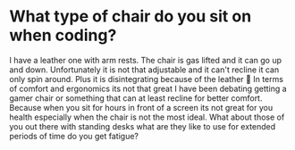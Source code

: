 # What type of chair do you sit on when coding?

I have a leather one with arm rests. The chair is gas lifted and it can go up and down. Unfortunately it is not that adjustable and it can't recline it can only spin around. Plus it is disintegrating because of the leather 🤣 In terms of comfort and ergonomics its not that great I have been debating getting a gamer chair or something that can at least recline for better comfort. Because when you sit for hours in front of a screen its not great for you health especially when the chair is not the most ideal. What about those of you out there with standing desks what are they like to use for extended periods of time do you get fatigue?